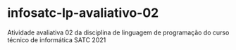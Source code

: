 # infosatc-lp-avaliativo-02
  Atividade avaliativa 02 da disciplina de linguagem de programação do curso técnico de informática SATC 2021
